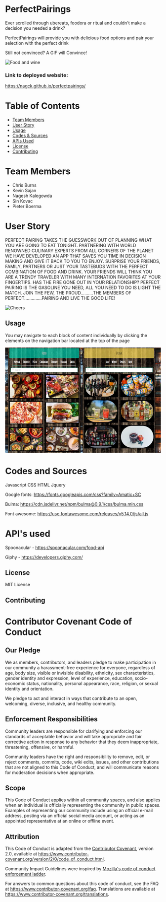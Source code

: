 # PerfectPairings

Ever scrolled through ubereats, foodora or ritual and couldn't make a decision you needed a drink?

PerfectPairings will provide you with delicious food options and pair your selection with the perfect drink

Still not convinced? A GIF will Convince!

![Food and wine](https://media.giphy.com/media/xVRbjFeqPEJRQkF7wA/giphy.gif)

### Link to deployed website:
https://nagck.github.io/perfectpairings/

# Table of Contents
* [Team Members](#team-members)
* [User Story](#user-story)
* [Usage](#usage)
* [Codes & Sources](#codes-and-sources)
* [APIs Used](#API-used)
* [License](#license)
* [Contributing](#Contributing)

# Team Members

* Chris Burns
* Kevin Sajan
* Nagesh Kalegowda
* Sin Kovac
* Pieter Boerma

# User Story

PERFECT PAIRING TAKES THE GUESSWORK OUT OF PLANNING WHAT YOU ARE GOING TO EAT TONIGHT.
PARTNERING WITH WORLD RENOWNED CULINARY EXPERTS FROM ALL CORNERS OF THE PLANET WE HAVE DEVELOPED AN APP THAT SAVES YOU TIME IN DECISION MAKING AND GIVE IT BACK TO YOU TO ENJOY.
SURPRISE YOUR FRIENDS, FAMILY, PARTNERS OR JUST YOUR TASTEBUDS WITH THE PERFECT COMBINATION OF FOOD AND DRINK.
YOUR FRIENDS WILL THINK YOU ARE A TRENDY TRAVELER WITH MANY INTERNATION FAVORITES AT YOUR FINGERTIPS.
HAS THE FIRE GONE OUT IN YOUR RELATIONSHIP? PERFECT PAIRING IS THE GASOLINE YOU NEED, ALL YOU NEED TO DO IS LIGHT THE MATCH.
JOIN THE FEW, THE PROUD..........THE MEMBERS OF PERFECT..............PAIRING AND LIVE THE GOOD LIFE!

![Cheers](https://media.giphy.com/media/Cj3Ce7e8h2EKY/giphy.gif)

## Usage
<instructions>
You may navigate to each block of content individually by clicking the elements on the navigation bar located at the top of the page
  
  
![Screenshot](assets/images/screenshot.JPG)

# Codes and Sources

Javascript
CSS
HTML
Jquery

Google fonts: https://fonts.googleapis.com/css?family=Amatic+SC

Bulma: https://cdn.jsdelivr.net/npm/bulma@0.9.1/css/bulma.min.css

Font awesome: https://use.fontawesome.com/releases/v5.14.0/js/all.js

# API's used

Spoonacular - https://spoonacular.com/food-api

Giphy - https://developers.giphy.com/

## License
MIT License

## Contributing

# Contributor Covenant Code of Conduct

## Our Pledge

We as members, contributors, and leaders pledge to make participation in our
community a harassment-free experience for everyone, regardless of age, body
size, visible or invisible disability, ethnicity, sex characteristics, gender
identity and expression, level of experience, education, socio-economic status,
nationality, personal appearance, race, religion, or sexual identity
and orientation.

We pledge to act and interact in ways that contribute to an open, welcoming,
diverse, inclusive, and healthy community.

## Enforcement Responsibilities

Community leaders are responsible for clarifying and enforcing our standards of
acceptable behavior and will take appropriate and fair corrective action in
response to any behavior that they deem inappropriate, threatening, offensive,
or harmful.

Community leaders have the right and responsibility to remove, edit, or reject
comments, commits, code, wiki edits, issues, and other contributions that are
not aligned to this Code of Conduct, and will communicate reasons for moderation
decisions when appropriate.

## Scope

This Code of Conduct applies within all community spaces, and also applies when
an individual is officially representing the community in public spaces.
Examples of representing our community include using an official e-mail address,
posting via an official social media account, or acting as an appointed
representative at an online or offline event.

## Attribution

This Code of Conduct is adapted from the [Contributor Covenant][homepage],
version 2.0, available at
https://www.contributor-covenant.org/version/2/0/code_of_conduct.html.

Community Impact Guidelines were inspired by [Mozilla's code of conduct
enforcement ladder](https://github.com/mozilla/diversity).

[homepage]: https://www.contributor-covenant.org

For answers to common questions about this code of conduct, see the FAQ at
https://www.contributor-covenant.org/faq. Translations are available at
https://www.contributor-covenant.org/translations.
